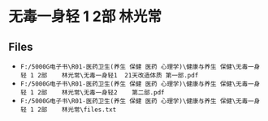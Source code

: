 # 无毒一身轻 1 2部    林光常

## Files

- `F:/5000G电子书\R01-医药卫生(养生 保健 医药 心理学)\健康与养生 保健\无毒一身轻 1 2部    林光常\无毒一身轻1  21天改造体质 第一部.pdf`
- `F:/5000G电子书\R01-医药卫生(养生 保健 医药 心理学)\健康与养生 保健\无毒一身轻 1 2部    林光常\无毒一身轻2    第二部.pdf`
- `F:/5000G电子书\R01-医药卫生(养生 保健 医药 心理学)\健康与养生 保健\无毒一身轻 1 2部    林光常\files.txt`
